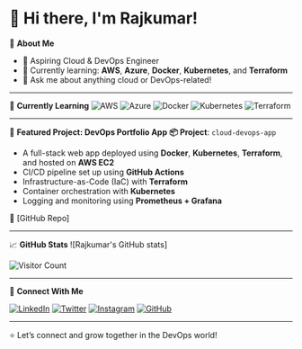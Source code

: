 # 👋 Hi there, I'm Rajkumar!

🔧 **About Me**
- 🚀 Aspiring Cloud & DevOps Engineer
- 🌱 Currently learning: **AWS**, **Azure**, **Docker**, **Kubernetes**, and **Terraform**
- 💬 Ask me about anything cloud or DevOps-related!


---

🧠 **Currently Learning**
![AWS](https://img.shields.io/badge/AWS-232F3E?style=flat&logo=amazonaws&logoColor=white)
![Azure](https://img.shields.io/badge/Azure-0078D4?style=flat&logo=microsoftazure&logoColor=white)
![Docker](https://img.shields.io/badge/Docker-2496ED?style=flat&logo=docker&logoColor=white)
![Kubernetes](https://img.shields.io/badge/Kubernetes-326CE5?style=flat&logo=kubernetes&logoColor=white)
![Terraform](https://img.shields.io/badge/Terraform-7B42BC?style=flat&logo=terraform&logoColor=white)

---

📂 **Featured Project: DevOps Portfolio App**
**📦 Project**: `cloud-devops-app`
- A full-stack web app deployed using **Docker**, **Kubernetes**, **Terraform**, and hosted on **AWS EC2**
- CI/CD pipeline set up using **GitHub Actions**
- Infrastructure-as-Code (IaC) with **Terraform**
- Container orchestration with **Kubernetes**
- Logging and monitoring using **Prometheus + Grafana**

🔗 [GitHub Repo]

---

📈 **GitHub Stats**
![Rajkumar's GitHub stats]

![Visitor Count](https://visitor-badge.glitch.me/badge?page_id=Rajkumar-Adepu.Rajkumar-Adepu)


---

🔗 **Connect With Me**

[![LinkedIn](https://img.shields.io/badge/LinkedIn-0A66C2?style=for-the-badge&logo=linkedin&logoColor=white)](https://linkedin.com/in/)
[![Twitter](https://img.shields.io/badge/Twitter-1DA1F2?style=for-the-badge&logo=twitter&logoColor=white)](https://twitter.com/)
[![Instagram](https://img.shields.io/badge/Instagram-E4405F?style=for-the-badge&logo=instagram&logoColor=white)](https://instagram.com/)
[![GitHub](https://img.shields.io/badge/GitHub-181717?style=for-the-badge&logo=github&logoColor=white)](https://github.com/)

---

⭐ Let’s connect and grow together in the DevOps world!
